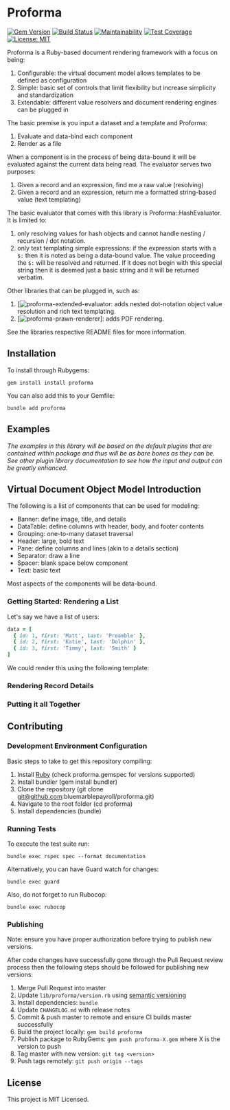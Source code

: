 # Proforma

[![Gem Version](https://badge.fury.io/rb/proforma.svg)](https://badge.fury.io/rb/proforma) [![Build Status](https://travis-ci.org/bluemarblepayroll/proforma.svg?branch=master)](https://travis-ci.org/bluemarblepayroll/proforma) [![Maintainability](https://api.codeclimate.com/v1/badges/71ab6d000e617989b3e1/maintainability)](https://codeclimate.com/github/bluemarblepayroll/proforma/maintainability) [![Test Coverage](https://api.codeclimate.com/v1/badges/71ab6d000e617989b3e1/test_coverage)](https://codeclimate.com/github/bluemarblepayroll/proforma/test_coverage) [![License: MIT](https://img.shields.io/badge/License-MIT-yellow.svg)](https://opensource.org/licenses/MIT)

Proforma is a Ruby-based document rendering framework with a focus on being:

1. Configurable: the virtual document model allows templates to be defined as configuration
2. Simple: basic set of controls that limit flexibility but increase simplicity and standardization
3. Extendable: different value resolvers and document rendering engines can be plugged in

The basic premise is you input a dataset and a template and Proforma:

1. Evaluate and data-bind each component
2. Render as a file

When a component is in the process of being data-bound it will be evaluated against the current data being read.  The evaluator serves two purposes:

1. Given a record and an expression, find me a raw value (resolving)
2. Given a record and an expression, return me a formatted string-based value (text templating)

The basic evaluator that comes with this library is Proforma::HashEvaluator.  It is limited to:

1. only resolving values for hash objects and cannot handle nesting / recursion / dot notation.
2. only text templating simple expressions: if the expression starts with a ```$:``` then it is noted as being a data-bound value.  The value proceeding the ```$:``` will be resolved and returned.  If it does not begin with this special string then it is deemed just a basic string and it will be returned verbatim.

Other libraries that can be plugged in, such as:

1. [![proforma-extended-evaluator](https://github.com/bluemarblepayroll/proforma-extended-evaluator): adds nested dot-notation object value resolution and rich text templating.
2. [![proforma-prawn-renderer](https://github.com/bluemarblepayroll/proforma-prawn-renderer)]: adds PDF rendering.

See the libraries respective README files for more information.

## Installation

To install through Rubygems:

````
gem install install proforma
````

You can also add this to your Gemfile:

````
bundle add proforma
````

## Examples

*The examples in this library will be based on the default plugins that are contained within package and thus will be as bare bones as they can be.  See other plugin library documentation to see how the input and output can be greatly enhanced.*

## Virtual Document Object Model Introduction

The following is a list of components that can be used for modeling:

* Banner: define image, title, and details
* DataTable: define columns with header, body, and footer contents
* Grouping: one-to-many dataset traversal
* Header: large, bold text
* Pane: define columns and lines (akin to a details section)
* Separator: draw a line
* Spacer: blank space below component
* Text: basic text

Most aspects of the components will be data-bound.

### Getting Started: Rendering a List

Let's say we have a list of users:

````ruby
data = [
  { id: 1, first: 'Matt', last: 'Preamble' },
  { id: 2, first: 'Katie', last: 'Dolphin' },
  { id: 3, first: 'Timmy', last: 'Smith' }
]
````

We could render this using the following template:



### Rendering Record Details

### Putting it all Together



## Contributing

### Development Environment Configuration

Basic steps to take to get this repository compiling:

1. Install [Ruby](https://www.ruby-lang.org/en/documentation/installation/) (check proforma.gemspec for versions supported)
2. Install bundler (gem install bundler)
3. Clone the repository (git clone git@github.com:bluemarblepayroll/proforma.git)
4. Navigate to the root folder (cd proforma)
5. Install dependencies (bundle)

### Running Tests

To execute the test suite run:

````
bundle exec rspec spec --format documentation
````

Alternatively, you can have Guard watch for changes:

````
bundle exec guard
````

Also, do not forget to run Rubocop:

````
bundle exec rubocop
````

### Publishing

Note: ensure you have proper authorization before trying to publish new versions.

After code changes have successfully gone through the Pull Request review process then the following steps should be followed for publishing new versions:

1. Merge Pull Request into master
2. Update ```lib/proforma/version.rb``` using [semantic versioning](https://semver.org/)
3. Install dependencies: ```bundle```
4. Update ```CHANGELOG.md``` with release notes
5. Commit & push master to remote and ensure CI builds master successfully
6. Build the project locally: `gem build proforma`
7. Publish package to RubyGems: `gem push proforma-X.gem` where X is the version to push
8. Tag master with new version: `git tag <version>`
9. Push tags remotely: `git push origin --tags`

## License

This project is MIT Licensed.
